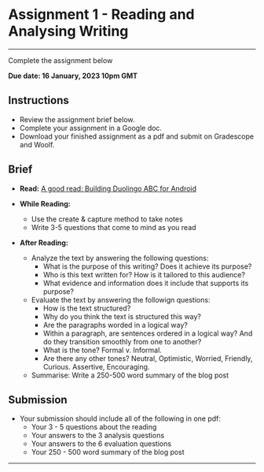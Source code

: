 # Assignment 1 - Reading and Analysing Writing

---

<aside>


Complete the assignment below

</aside>

**Due date: 16 January, 2023 10pm GMT**

## Instructions

- Review the assignment brief below.
- Complete your assignment in a Google doc. 
- Download your finished assignment as a pdf and submit on Gradescope and Woolf.

## Brief

- **Read:** [A good read: Building Duolingo ABC for Android](https://blog.duolingo.com/a-good-read-building-duolingo-abc-for-android/)

- **While Reading:** 
  - Use the create & capture method to take notes
  - Write 3-5 questions that come to mind as you read

- **After Reading:**
  - Analyze the text by answering the following questions:
    - What is the purpose of this writing? Does it achieve its purpose?
    - Who is this text written for? How is it tailored to this audience?
    - What evidence and information does it include that supports its purpose?
  - Evaluate the text by answering the followign questions:
    - How is the text structured?
    - Why do you think the text is structured this way?
    - Are the paragraphs worded in a logical way?
    - Within a paragraph, are sentences ordered in a logical way? And do they transition smoothly from one to another?
    - What is the tone? Formal v. Informal.
    - Are there any other tones? Neutral, Optimistic, Worried, Friendly, Curious. Assertive, Encouraging.
  - Summarise: Write a 250-500 word summary of the blog post

## Submission

- Your submission should include all of the following in one pdf:
  - Your 3 - 5 questions about the reading
  - Your answers to the 3 analysis questions  
  - Your answers to the 6 evaluation questions
  - Your 250 - 500 word summary of the blog post

---
